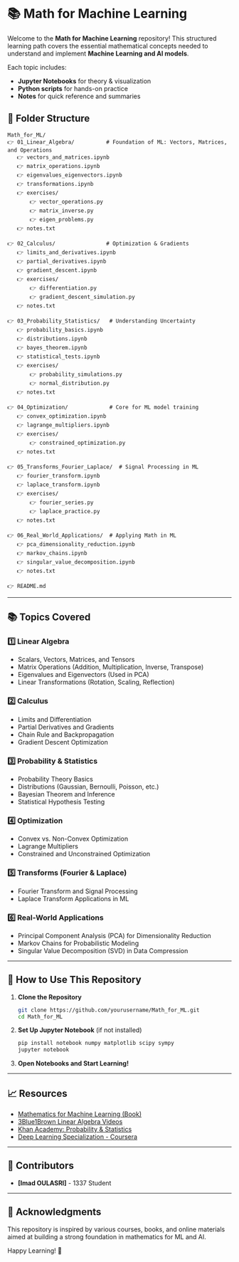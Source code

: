 # 📚 Math for Machine Learning

Welcome to the **Math for Machine Learning** repository! This structured learning path covers the essential mathematical concepts needed to understand and implement **Machine Learning and AI models**.

Each topic includes:
- **Jupyter Notebooks** for theory & visualization
- **Python scripts** for hands-on practice
- **Notes** for quick reference and summaries

## 📂 Folder Structure

```
Math_for_ML/
👉 01_Linear_Algebra/          # Foundation of ML: Vectors, Matrices, and Operations
   👉 vectors_and_matrices.ipynb
   👉 matrix_operations.ipynb
   👉 eigenvalues_eigenvectors.ipynb
   👉 transformations.ipynb
   👉 exercises/
       👉 vector_operations.py
       👉 matrix_inverse.py
       👉 eigen_problems.py
   👉 notes.txt

👉 02_Calculus/                # Optimization & Gradients
   👉 limits_and_derivatives.ipynb
   👉 partial_derivatives.ipynb
   👉 gradient_descent.ipynb
   👉 exercises/
       👉 differentiation.py
       👉 gradient_descent_simulation.py
   👉 notes.txt

👉 03_Probability_Statistics/   # Understanding Uncertainty
   👉 probability_basics.ipynb
   👉 distributions.ipynb
   👉 bayes_theorem.ipynb
   👉 statistical_tests.ipynb
   👉 exercises/
       👉 probability_simulations.py
       👉 normal_distribution.py
   👉 notes.txt

👉 04_Optimization/             # Core for ML model training
   👉 convex_optimization.ipynb
   👉 lagrange_multipliers.ipynb
   👉 exercises/
       👉 constrained_optimization.py
   👉 notes.txt

👉 05_Transforms_Fourier_Laplace/  # Signal Processing in ML
   👉 fourier_transform.ipynb
   👉 laplace_transform.ipynb
   👉 exercises/
       👉 fourier_series.py
       👉 laplace_practice.py
   👉 notes.txt

👉 06_Real_World_Applications/  # Applying Math in ML
   👉 pca_dimensionality_reduction.ipynb
   👉 markov_chains.ipynb
   👉 singular_value_decomposition.ipynb
   👉 notes.txt

👉 README.md
```

---

## 📚 Topics Covered

### **1️⃣ Linear Algebra**
- Scalars, Vectors, Matrices, and Tensors
- Matrix Operations (Addition, Multiplication, Inverse, Transpose)
- Eigenvalues and Eigenvectors (Used in PCA)
- Linear Transformations (Rotation, Scaling, Reflection)

### **2️⃣ Calculus**
- Limits and Differentiation
- Partial Derivatives and Gradients
- Chain Rule and Backpropagation
- Gradient Descent Optimization

### **3️⃣ Probability & Statistics**
- Probability Theory Basics
- Distributions (Gaussian, Bernoulli, Poisson, etc.)
- Bayesian Theorem and Inference
- Statistical Hypothesis Testing

### **4️⃣ Optimization**
- Convex vs. Non-Convex Optimization
- Lagrange Multipliers
- Constrained and Unconstrained Optimization

### **5️⃣ Transforms (Fourier & Laplace)**
- Fourier Transform and Signal Processing
- Laplace Transform Applications in ML

### **6️⃣ Real-World Applications**
- Principal Component Analysis (PCA) for Dimensionality Reduction
- Markov Chains for Probabilistic Modeling
- Singular Value Decomposition (SVD) in Data Compression

---

## 🔧 How to Use This Repository

1. **Clone the Repository**
   ```bash
   git clone https://github.com/yourusername/Math_for_ML.git
   cd Math_for_ML
   ```

2. **Set Up Jupyter Notebook** (if not installed)
   ```bash
   pip install notebook numpy matplotlib scipy sympy
   jupyter notebook
   ```

3. **Open Notebooks and Start Learning!**

---

## 📈 Resources
- [Mathematics for Machine Learning (Book)](https://mml-book.github.io/)
- [3Blue1Brown Linear Algebra Videos](https://www.youtube.com/playlist?list=PLZHQObOWTQDMsr9K-rQeChG4d37j6JgC)
- [Khan Academy: Probability & Statistics](https://www.khanacademy.org/math/statistics-probability)
- [Deep Learning Specialization - Coursera](https://www.coursera.org/specializations/deep-learning)

---

## 👥 Contributors
- **[Imad OULASRI]** - 1337 Student

---

## 🌟 Acknowledgments
This repository is inspired by various courses, books, and online materials aimed at building a strong foundation in mathematics for ML and AI.

Happy Learning! 🚀


